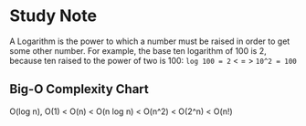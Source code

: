 # Study Note

A Logarithm is the power to which a number must be raised in order to get some other number.
For example, the base ten logarithm of 100 is 2, because ten raised to the power of two is 100:
```log 100 = 2``` < = > ```10^2 = 100```

## Big-O Complexity Chart
O(log n), O(1) < O(n) < O(n log n) < O(n^2) < O(2^n) < O(n!)
